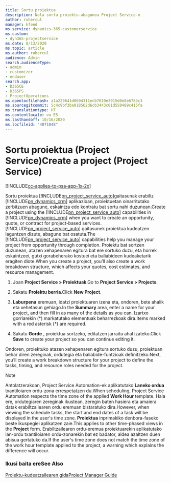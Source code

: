 ```yaml
---
title: Sortu proiektua
description: Nola sortu proiektu-abagunea Project Service-n
author: ruhercul
manager: kfend
ms.service: dynamics-365-customerservice
ms.custom:
- dyn365-projectservice
ms.date: 8/13/2020
ms.topic: article
ms.author: ruhercul
audience: Admin
search.audienceType:
- admin
- customizer
- enduser
search.app:
- D365CE
- D365PS
- ProjectOperations
ms.openlocfilehash: a1a229641d0694311ecb7019e3915d0e8e6783c3
ms.sourcegitcommit: 5c4c9bf3ba018562d6cb3443c01d550489c415fa
ms.translationtype: HT
ms.contentlocale: eu-ES
ms.lasthandoff: 10/16/2020
ms.locfileid: "4071048"
---
```

# <a name="create-a-project-project-service"></a><span data-ttu-id="9e270-103">Sortu proiektua (Project Service)</span><span class="sxs-lookup"><span data-stu-id="9e270-103">Create a project (Project Service)</span></span>

[!INCLUDE[cc-applies-to-psa-app-1x-2x](../includes/cc-applies-to-psa-app-1x-2x.md)]

<span data-ttu-id="9e270-104">Sortu proiektua [!INCLUDE[pn_project_service_auto](../includes/pn-project-service-auto.md)]gaitasunak erabiliz [!INCLUDE[pn_dynamics_crm](../includes/pn-dynamics-crm.md)] aplikazioan, proiektuetan oinarritutako zerbitzuen abagune, eskaintza edo kontratu bat sortu nahi duzunean.</span><span class="sxs-lookup"><span data-stu-id="9e270-104">Create a project using the [!INCLUDE[pn_project_service_auto](../includes/pn-project-service-auto.md)] capabilities in [!INCLUDE[pn_dynamics_crm](../includes/pn-dynamics-crm.md)] when you want to create an opportunity, quote, or contract for project-based services.</span></span> <span data-ttu-id="9e270-105">[!INCLUDE[pn_project_service_auto](../includes/pn-project-service-auto.md)] gaitasunek proiektua kudeatzen laguntzen dizute, abagune bat osatuta.</span><span class="sxs-lookup"><span data-stu-id="9e270-105">The [!INCLUDE[pn_project_service_auto](../includes/pn-project-service-auto.md)] capabilities help you manage your project from opportunity through completion.</span></span> <span data-ttu-id="9e270-106">Proiektu bat sortzen duzunean, atazen xehapenaren egitura bat ere sortuko duzu, eta horrek eskaintzeei, gutxi gorabeherako kostuei eta baliabideen kudeaketarik eragiten diote.</span><span class="sxs-lookup"><span data-stu-id="9e270-106">When you create a project, you’ll also create a work breakdown structure, which affects your quotes, cost estimates, and resource management.</span></span>  
  
1.  <span data-ttu-id="9e270-107">Joan **Project Service > Proiektuak**.</span><span class="sxs-lookup"><span data-stu-id="9e270-107">Go to **Project Service > Projects**.</span></span>  
  
2.  <span data-ttu-id="9e270-108">Sakatu **Proiektu berria**.</span><span class="sxs-lookup"><span data-stu-id="9e270-108">Click **New Project**.</span></span>  
  
3.  <span data-ttu-id="9e270-109">**Laburpena** eremuan, idatzi proiektuaren izena eta, ondoren, bete ahalik eta xehetasun gehiago.</span><span class="sxs-lookup"><span data-stu-id="9e270-109">In the **Summary** area, enter a name for your project, and then fill in as many of the details as you can.</span></span> <span data-ttu-id="9e270-110">Izartxo gorriarekin (\*) markatutako elementuak beharrezkoak dira.</span><span class="sxs-lookup"><span data-stu-id="9e270-110">Items marked with a red asterisk (\*) are required.</span></span>  
  
4.  <span data-ttu-id="9e270-111">Sakatu **Gorde** , proiektua sortzeko, editatzen jarraitu ahal izateko.</span><span class="sxs-lookup"><span data-stu-id="9e270-111">Click **Save** to create your project so you can continue editing it.</span></span>  
  
<span data-ttu-id="9e270-112">Ondoren, proiektuko atazen xehapenaren egitura sortuko duzu, proiektuan behar diren zereginak, ordutegia eta baliabide-funtzioak definitzeko.</span><span class="sxs-lookup"><span data-stu-id="9e270-112">Next, you’ll create a work breakdown structure for your project to define the tasks, timing, and resource roles needed for the project.</span></span>  

> [!NOTE]
> <span data-ttu-id="9e270-113">Antolatzerakoan, Project Service Automation-ek aplikatutako **Laneko ordua** txantiloiaren ordu-zona errespetatzen du.</span><span class="sxs-lookup"><span data-stu-id="9e270-113">When scheduling, Project Service Automation respects the time zone of the applied **Work Hour** template.</span></span> <span data-ttu-id="9e270-114">Hala ere, ordutegiaren zereginak ikustean, zeregin baten hasiera eta amaiera datak erabiltzailearen ordu eremuan bistaratuko dira.</span><span class="sxs-lookup"><span data-stu-id="9e270-114">However, when viewing the schedule tasks, the start and end dates of a task will be displayed in the user's time zone.</span></span> <span data-ttu-id="9e270-115">**Proiektua** inprimakiko denbora-faseko beste ikuspegiei aplikatzen zaie.</span><span class="sxs-lookup"><span data-stu-id="9e270-115">This applies to other time-phased views in the **Project** form.</span></span> <span data-ttu-id="9e270-116">Erabiltzailearen ordu-eremua proiektuarekin aplikatutako lan-ordu txantiloiaren ordu-zonarekin bat ez badator, aldea azaltzen duen abisua gertatuko da.</span><span class="sxs-lookup"><span data-stu-id="9e270-116">If the user's time zone does not match the time zone of the work hour template applied to the project, a warning which explains the difference will occur.</span></span> 
  
### <a name="see-also"></a><span data-ttu-id="9e270-117">Ikusi baita ere</span><span class="sxs-lookup"><span data-stu-id="9e270-117">See Also</span></span>  
 [<span data-ttu-id="9e270-118">Proiektu-kudeatzailearen gida</span><span class="sxs-lookup"><span data-stu-id="9e270-118">Project Manager Guide</span></span>](../psa/project-manager-guide.md)
